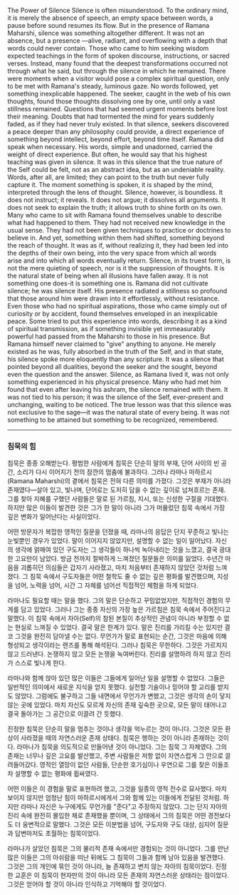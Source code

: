 The Power of Silence
Silence is often misunderstood. To the ordinary mind, it is merely the absence of speech, an empty space between words, a pause before sound resumes its flow. But in the presence of Ramana Maharshi, silence was something altogether different. It was not an absence, but a presence —alive, radiant, and overflowing with a depth that words could never contain. Those who came to him seeking wisdom expected teachings in the form of spoken discourse, instructions, or sacred verses. Instead, many found that the deepest transformations occurred not through what he said, but through the silence in which he remained.
There were moments when a visitor would pose a complex spiritual question, only to be met with Ramana's steady, luminous gaze. No words followed, yet something inexplicable happened. The seeker, caught in the web of his own thoughts, found those thoughts dissolving one by one, until only a vast stillness remained. Questions that had seemed urgent moments before lost their meaning. Doubts that had tormented the mind for years suddenly faded, as if they had never truly existed. In that silence, seekers discovered a peace deeper than any philosophy could provide, a direct experience of something beyond intellect, beyond effort, beyond time itself.
Ramana did speak when necessary. His words, simple and unadorned, carried the weight of direct experience. But often, he would say that his highest teaching was given in silence. It was in this silence that the true nature of the Self could be felt, not as an abstract idea, but as an undeniable reality. Words, after all, are limited; they can point to the truth but never fully capture it. The moment something is spoken, it is shaped by the mind, interpreted through the lens of thought. Silence, however, is boundless. It does not instruct; it reveals. It does not argue; it dissolves all arguments. It does not seek to explain the truth; it allows truth to shine forth on its own.
Many who came to sit with Ramana found themselves unable to describe what had happened to them. They had not received new knowledge in the usual sense. They had not been given techniques to practice or doctrines to believe in. And yet, something within them had shifted, something beyond the reach of thought. It was as if, without realizing it, they had been led into the depths of their own being, into the very space from which all words arise and into which all words eventually return.
Silence, in its truest form, is not the mere quieting of speech, nor is it the suppression of thoughts. It is the natural state of being when all illusions have fallen away. It is not something one does-it is something one is. Ramana did not cultivate silence; he was silence itself. His presence radiated a stillness so profound that those around him were drawn into it effortlessly, without resistance. Even those who had no spiritual aspirations, those who came simply out of curiosity or by accident, found themselves enveloped in an inexplicable peace.
Some tried to put this experience into words, describing it as a kind of spiritual transmission, as if something invisible yet immeasurably powerful had passed from the Maharshi to those in his presence. But Ramana himself never claimed to "give" anything to anyone. He merely existed as he was, fully absorbed in the truth of the Self, and in that state, his silence spoke more eloquently than any scripture. It was a silence that pointed beyond all dualities, beyond the seeker and the sought, beyond even the question and the answer.
Silence, as Ramana lived it, was not only something experienced in his physical presence. Many who had met him found that even after leaving his ashram, the silence remained with them.
It was not tied to his person; it was the silence of the Self, ever-present and unchanging, waiting to be noticed. The true lesson was that this silence was not exclusive to the sage—it was the natural state of every being. It was not something to be attained but something to be recognized, remembered.

---

### 침묵의 힘

침묵은 종종 오해받는다. 평범한 사람에게 침묵은 단순히 말의 부재, 단어 사이의 빈 공간, 소리가 다시 이어지기 전의 잠깐의 멈춤에 불과하다. 그러나 라마나 마하르시(Ramana Maharshi)의 곁에서 침묵은 전혀 다른 의미를 가졌다. 그것은 부재가 아니라 존재였다—살아 있고, 빛나며, 단어로는 도저히 담을 수 없는 깊이로 넘쳐흐르는 존재. 그를 찾아 지혜를 구했던 사람들은 말로 된 가르침, 지시, 또는 신성한 구절을 기대했다. 하지만 많은 이들이 발견한 것은 그가 한 말이 아니라 그가 머물렀던 침묵 속에서 가장 깊은 변화가 일어난다는 사실이었다.

어떤 방문자가 복잡한 영적인 질문을 던졌을 때, 라마나의 응답은 단지 꾸준하고 빛나는 눈빛뿐인 경우가 있었다. 말이 이어지지 않았지만, 설명할 수 없는 일이 일어났다. 자신의 생각에 얽매여 있던 구도자는 그 생각들이 하나씩 녹아내리는 것을 느꼈고, 결국 광대한 고요만이 남았다. 방금 전까지 절박하게 느껴졌던 질문들은 의미를 잃었다. 수년간 마음을 괴롭히던 의심들은 갑자기 사라졌고, 마치 처음부터 존재하지 않았던 것처럼 느껴졌다. 그 침묵 속에서 구도자들은 어떤 철학도 줄 수 없는 깊은 평화를 발견했으며, 지성을 넘어, 노력을 넘어, 시간 그 자체를 넘어선 직접적인 체험을 하게 되었다.

라마나도 필요할 때는 말을 했다. 그의 말은 단순하고 꾸밈없었지만, 직접적인 경험의 무게를 담고 있었다. 그러나 그는 종종 자신의 가장 높은 가르침은 침묵 속에서 주어진다고 말했다. 이 침묵 속에서 자아(Self)의 참된 본질이 추상적인 관념이 아니라 부정할 수 없는 현실로 느껴질 수 있었다. 결국 말은 한계가 있다. 말은 진리를 가리킬 수는 있지만 결코 그것을 완전히 담아낼 수는 없다. 무언가가 말로 표현되는 순간, 그것은 마음에 의해 형성되고 생각이라는 렌즈를 통해 해석된다. 그러나 침묵은 무한하다. 그것은 가르치지 않고 드러낸다. 논쟁하지 않고 모든 논쟁을 녹여버린다. 진리를 설명하려 하지 않고 진리가 스스로 빛나게 한다.

라마나와 함께 앉아 있던 많은 이들은 그들에게 일어난 일을 설명할 수 없었다. 그들은 일반적인 의미에서 새로운 지식을 얻지 못했다. 실천할 기술이나 믿어야 할 교리를 받지도 않았다. 그럼에도 불구하고 그들 내면에서 무언가가 변했고, 그것은 생각의 손이 닿지 않는 곳에 있었다. 마치 자신도 모르게 자신의 존재 깊숙한 곳으로, 모든 말이 태어나고 결국 돌아가는 그 공간으로 이끌려 간 듯했다.

진정한 침묵은 단순히 말을 멈추는 것이나 생각을 억누르는 것이 아니다. 그것은 모든 환상이 사라졌을 때의 자연스러운 존재 상태다. 침묵은 행하는 것이 아니라 존재하는 것이다. 라마나가 침묵을 의도적으로 만들어낸 것이 아니었다. 그는 침묵 그 자체였다. 그의 존재는 너무나 깊은 고요를 발산했고, 주변 사람들은 저항 없이 자연스럽게 그 안으로 끌려들어갔다. 영적인 열망이 없던 사람들, 단순한 호기심이나 우연으로 그를 찾은 이들조차 설명할 수 없는 평화에 휩싸였다.

어떤 이들은 이 경험을 말로 표현하려 했고, 그것을 일종의 영적 전수로 묘사했다. 마치 보이지 않지만 엄청난 힘이 마하르시에게서 그와 함께 있는 이들에게 전달된 것처럼. 하지만 라마나 자신은 누구에게도 무언가를 "준다"고 주장하지 않았다. 그는 단지 자아의 진리 속에 완전히 몰입한 채로 존재했을 뿐이며, 그 상태에서 그의 침묵은 어떤 경전보다도 더 웅변적으로 말했다. 그것은 모든 이분법을 넘어, 구도자와 구도 대상, 심지어 질문과 답변마저도 초월하는 침묵이었다.

라마나가 살았던 침묵은 그의 물리적 존재 속에서만 경험되는 것이 아니었다. 그를 만난 많은 이들은 그의 아쉬람을 떠난 뒤에도 그 침묵이 그들과 함께 남아 있음을 발견했다. 그것은 그의 개인에 묶인 것이 아니라, 늘 존재하고 변치 않는 자아의 침묵이었다. 진정한 교훈은 이 침묵이 현자만의 것이 아니라 모든 존재의 자연스러운 상태라는 점이었다. 그것은 얻어야 할 것이 아니라 인식하고 기억해야 할 것이었다.